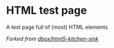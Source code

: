 # HTML test page

A test page full of (most) HTML elements

_Forked from [dbox/html5-kitchen-sink](https://github.com/dbox/html5-kitchen-sink)_
